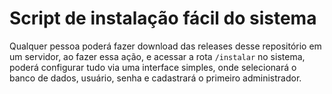 # Script de instalação fácil do sistema

Qualquer pessoa poderá fazer download das releases desse repositório em um servidor, ao fazer essa ação, e acessar a rota `/instalar` no sistema, poderá configurar tudo via uma interface simples, onde selecionará o banco de dados, usuário, senha e cadastrará o primeiro administrador.